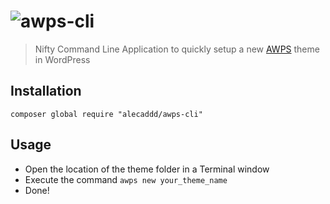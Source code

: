 # ![awps-cli](http://www.alecaddd.com/wp-content/uploads/2017/05/awps-cli.png)
> Nifty Command Line Application to quickly setup a new [AWPS](https://github.com/Alecaddd/awps) theme in WordPress

## Installation

```
composer global require "alecaddd/awps-cli"
```

## Usage

* Open the location of the theme folder in a Terminal window 
* Execute the command `awps new your_theme_name`
* Done!
